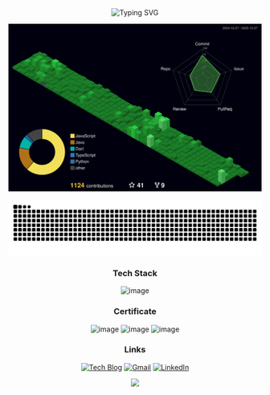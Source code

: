 <div align="center">

  <img src="https://readme-typing-svg.demolab.com?font=Fira+Code&size=32&pause=500&speed=80&color=FFFFFF&center=true&vCenter=true&width=500&lines=Hello+World..!" alt="Typing SVG" />

  <!-- ![header](https://capsule-render.vercel.app/api?type=waving&color=gradient&height=80&animation=fadeIn&section=footer&text=Hello+World!&fontAlign=50&fontSize=40&fontAlignY=70) -->


![](./profile-3d-contrib/profile-night-green.svg)



<p align="center">
  <img src="https://raw.githubusercontent.com/Tae4an/Tae4an/output/github-contribution-grid-snake.svg" alt="snake" />
  <br>


### Tech Stack
<img width="600" alt="image" src="https://github.com/user-attachments/assets/1646c93f-4c35-416e-9f30-925574322d4f" />

<div align="center">

  
### Certificate
<img width="100" height="100" alt="image" src="https://github.com/user-attachments/assets/192928ba-ac57-49e0-8f16-2226bf6b6d48" />
<img width="100" height="100" alt="image" src="https://github.com/user-attachments/assets/f6a65f2c-b6e9-4286-9b9f-97c81fd9dfbb" />
<img width="100" height="100" alt="image" src="https://github.com/user-attachments/assets/d41de222-5d26-4f3f-99fb-e5133cf309bf" />

<br>

### Links
[![Tech Blog](https://img.shields.io/badge/Tech-Blog-orange?style=for-the-badge&logo=tistory)](https://xotks7524.tistory.com)
[![Gmail](https://img.shields.io/badge/Gmail-d14836?style=for-the-badge&logo=Gmail&logoColor=white)](mailto:xotks7524@gmail.com)
[![LinkedIn](https://img.shields.io/badge/LinkedIn-blue?style=for-the-badge&logo=lospec&logoColor=white)](https://www.linkedin.com/public-profile/settings?trk=d_flagship3_profile_self_view_public_profile)
<br>

  <img src="https://github-profile-trophy.vercel.app/?username=Tae4an&theme=gruvbox&margin-w=5&column=-1">

</p>



